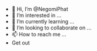 - 👋 Hi, I’m @NegomiPhat
- 👀 I’m interested in ...
- 🌱 I’m currently learning ...
- 💞️ I’m looking to collaborate on ...
- 📫 How to reach me ...
- Get out
<!---
NegomiPhat/NegomiPhat is a ✨ special ✨ repository because its `README.md` (this file) appears on your GitHub profile.
You can click the Preview link to take a look at your changes.
--->

